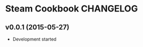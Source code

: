 Steam Cookbook CHANGELOG
========================

v0.0.1 (2015-05-27)
-------------------
- Development started
